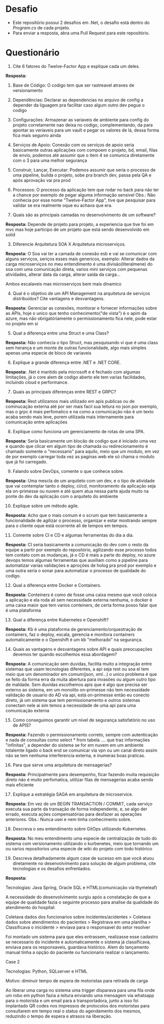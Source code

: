 # Desafio

- Este repositório possui 2 desafios em .Net, o desafio está dentro do _Program.cs_ de cada projeto.
- Para enviar a resposta, abra uma Pull Request para este repositório.

# Questionário

1. Cite 6 fatores do Twelve-Factor App e explique cada um deles.

**Resposta:** 

1. Base de Código:
O codigo tem que ser rastreavel atraves de versionamento
2. Dependências:
Declarar as dependencias no arquivo de config a depender da liguagem pra facilitar caso algum outro dev pegue o codigo
3. Configurações:
Armazenar as variaveis de ambiente para config do projeto corretamente nao deixa no codigo, complementando, da para apontar as veriaveis para um vault e pegar os valores de lá, dessa forma fica mais segunro ainda
4. Serviços de Apoio:
Conexão com os serviços de apoio seria basicamente outras aplicações com compoem o projeto, bd, email, filas de envio, podemos até assumir que o item 4 se comunica diretamente com o 3 para uma melhor segurança
5. Construir, Lançar, Executar:
Podemos assumir que seria o processo de uma pipeline, builda o projeto, sobe pra branch dev, passa pela QA e após aprovação vai pra prod
6. Processos:
O processo da aplicação tem que rodar no back para não ter a chance por exemplo de pegar alguma informação sensivel 
Obs.: Não conhecia por esse nome "Twelve-Factor App", tive que pesquisar para validar se era realmente oque eu achava que era.

2. Quais são as principais camadas no desenvolvimento de um software?

**Resposta:**
Depende de projeto para projeto, a experiencia que tive foi em mvc mas hoje participo de um projeto que está sendo desenvolvido em solid

3. Diferencie Arquitetura SOA X Arquitetura microserviços.

**Resposta:**
O Soa vai ter a camada de conexão esb e vai se comunicar com alguns serviços, seriços esses mais genericos, exemplo: Alterar dados da carga
microserviços no meu entendimento é uma divisão(literalmene) do soa com uma comunicação direta, varios mini serviços com pequenas atividades, alterar data da carga, alterar saida da carga...

Ambos escalaveis mas microserviços bem mais dinamico

4. Qual é o objetivo de um API Management na arquitetura de serviços distribuídos? Cite vantagens e desvantagens.

**Resposta:**
Gerenciar as conexões, monitorar e fornecer informações sobre as APIs, hoje o unico que tenho conhecimento("de vista") é o apim da azure, mas não obrigatóriamente o permissionamento fica nele, pode estar no projeto em si

5. Qual a diferença entre uma Struct e uma Class?

**Resposta:**
Não conhecia o tipo Struct, mas pesquisando vi que é uma class sem herança e um monte de outras funcionalidade, algo mais simples apenas uma especie de bloco de variaveis

6. Explique a grande diferença entre .NET e .NET CORE.

**Resposta:**
.Net é mantido pela microsoft e é fechado com algumas limitações, já o core alem de codigo aberto ele tem varias facilidades, incluindo cloud e performance.

7. Quais as principais diferenças entre REST e GRPC?

**Resposta:**
Rest utilizamos mais utilizado em apis publicas ou de cominucação externa até por ser mais facil sua leitura no json por exemplo, mas o grpc é mais perfomatico e na como a comunicação não é um texto acaba sendo mais leve, porem utilizada mais internamente para comunicação entre aplicações

8. Explique como funciona um gerenciamento de rotas de uma SPA.

**Resposta:**
Seria basicamente um blocão de codigo que é iniciado uma vez e quando que clicar em algum tipo de chamada ou redirecionamento é chamado somente o "necessario" para aquilo, meio que um modulo, em vez de por exemplo carregar toda vez as paginas web ele só chama o modulo que já foi carregado.

9. Falando sobre DevOps, comente o que conhece sobre.

**Resposta:**
Uma mescla de um arquiteto com um dev, e o tipo de atividade que vai contemplar tanto o deploy, ci/cd, monitoramento da aplicação seja ela on-primesse ou nuvem e até quem atua nessa parte ajuda muito na ponte do dev da aplicação com o arquiteto do ambiente

10. Explique sobre um método agile.

**Resposta:**
Acho que o mais comum é o scrum que tem basicamente a funcionalidade de agilizar o processo, organizar e estar mostrando sempre para o cliente oque está ocorrente ali de tempos em tempos.

11. Comente sobre CI e CD e algumas ferramentas do dia a dia.

**Resposta:**
CI seria basicamente a comunicação do  dev com o resto da equipe a partir por exemplo do  repositório, agilizando esse processo todos tem contato com as mudanças, já o CD é mais a parte do deploy, no azure devops temos algumas ferramentas que auxiliam como a pipeline para automatizar varias validações e aproções de holog pra prod por exemplo e uma outra seria o sonar para automatizar o processo de qualidade do codigo.

12. Qual a diferença entre Docker e Containers.

**Resposta:**
Conteiners é como de fosse uma caixa mesmo que você coloca a aplicação e ela roda ali sem necessidade externa nenhuma, o docker é uma caixa maior que tem varios conteiners, de certa forma posso falar que é uma plataforma

13. Qual a diferença entre Kubernetes e Openshift?

**Resposta:**
Kb é uma plataforma de gerenciamento/orquestração de containers, faz o deploy, escala, gerencia e monitora containers automaticamente e o  Openshift é um kb "melhorado" na segurança.


14. Quais as vantagens e desvantagens sobre API e quais preocupações devemos ter quando escolhemos essa abordagem?

**Resposta:**
A comunicação sem duvidas, facilita muito a integração entre sistemas que usam tecnologias diferentes, a api seja rest ou soa el tem meio que um denominador em comum(json, xml...) o unico problema é que se feito da forma erra da muita abertura para invasões ou algum outro tipo de maldade. Sem duvidas escolhemos apis que é algo que precisa ser externo ao sistema, em um monolito on-primesse não tem necessidade validação de usuario do AD via api, está on-primesse então eu conecto direto, já um sistema que tem permissionamento e outros sistemas conectam nele ai sim temos a necessidade de uma api para uma comunicação externa

15. Como conseguimos garantir um nível de segurança satisfatório no uso de APIS?

**Resposta:**
Fazendo o permissionamento correto, sempre com autenticação e nada de consultas como select * from tabela .... que traz informações  "infinitas", a depender do sistema se for em nuvem em um ambiente totalemte ligado o back end se comunicar via vpn ou um canal direto assim não se tem nenhuma interferencia externa, e inumeras boas praticas.

16. Para que serve uma arquitetura de mensagerias?

**Resposta:**
Principalmente para desempenho, ficar fazendo muita requisição direto não é muito perfomatica, utilizar filas de mensagerias acaba sendo mais eficiente

17. Explique a estratégia SAGA em arquitetura de microservice.

**Resposta:**
Em vez de um BEGIN TRANSACTION / COMMIT, cada serviço executa sua parte da transação de forma independente, e, se algo der errado, executa ações compensatórias para desfazer as operações anteriores.
Obs.: Nunca usei e nem tinha conhecimento sobre.

18. Descreva o seu entendimento sobre GitOps utilizando Kubernetes.

**Resposta:**
No meu entendimento uma especie de centralização de tudo do sistema com versionamento utilizando o kurbenetes, meio que tornando um ou varios repositorios uma especie de wiki do projeto com todo histórico

19. Descreva detalhadamente algum case de sucesso em que você atuou diretamente no desenvolvimento para solução de algum problema, cite tecnologias e os desafios enfrentados.

**Resposta:**

Tecnologias: Java Spring, Oracle SQL e HTML(comunicação via thymeleaf)

A necessidade do desenvolvimento surgiu após a constatação de que a equipe de qualidade fazia o seguinte processo para analise da qualidade do atendimento do hospital:

Coletava dados dos funcionarios sobre incidentes/acidentes > Coletava dados sobre atendimentos do pacientes > Registrava em uma planilha > Classificava o inicidente > enviava para o responsavel do setor resolver

Foi montado um sistema para que eles entrassem, realizasse esse cadastro se necessario do incidente e automaticamente o sistema já classificava, enviava para os responsaveis, guardava histórico. Alem do lançamento manual tinha a opção do paciente ou funcionario realizar o lançamento.

Case 2 

Tecnologias: Python, SQLserver e HTML

Motivo: diminuir tempo de espera de motoristas para retirada de carga

Ao liberar uma carga no sistema uma trigger disparava para uma fila onde um robo em python fazia a leitura enviando uma mensagem via whatsapp para o motorista e um email para a transportadora, junto a isso foi implantado QR codes nos impressos de protocolos dos motoristas para consultarem em tempo real o status do agendamento dos mesmos, reduzindo o tempo de espera e atrasos na liberação.
